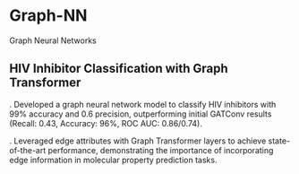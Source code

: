 # Graph-NN
Graph Neural Networks

##  HIV Inhibitor Classification with Graph Transformer

.  Developed a graph neural network model to classify HIV inhibitors with 99% accuracy and 0.6 precision, outperforming initial GATConv results (Recall: 0.43, Accuracy: 96%, ROC AUC: 0.86/0.74).

.  Leveraged edge attributes with Graph Transformer layers to achieve state-of-the-art performance, demonstrating the importance of incorporating edge information in molecular property prediction tasks.